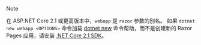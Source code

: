 > [!NOTE]
> 在 ASP.NET Core 2.1 或更高版本中，`webapp` 是 `razor` 参数的别名。 如果 `dotnet new webapp <OPTIONS>` 命令加载 [dotnet new](/dotnet/core/tools/dotnet-new) 命令帮助，而不是创建新的 Razor Pages 应用，请安装 [.NET Core 2.1 SDK](https://www.microsoft.com/net/download/dotnet-core/sdk-2.1.300)。

